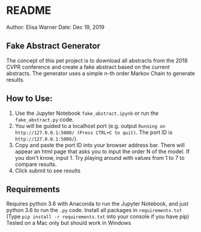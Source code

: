 # README

Author: Elisa Warner
Date: Dec 19, 2019

## Fake Abstract Generator
The concept of this pet project is to download all abstracts from the 2018 CVPR conference and create a fake abstract based on the current abstracts. The generator uses a simple n-th order Markov Chain to generate results.

## How to Use:
1. Use the Jupyter Notebook `fake_abstract.ipynb` or run the `fake_abstract.py` code.
2. You will be guided to a localhost port (e.g. output `Running on http://127.0.0.1:5000/ (Press CTRL+C to quit)`. The port ID is `http://127.0.0.1:5000/`).
3. Copy and paste the port ID into your browser address bar. There will appear an html page that asks you to input the order N of the model. If you don't know, input 1. Try playing around with values from 1 to 7 to compare results.
4. Click submit to see results

## Requirements
Requires python 3.6 with Anaconda to run the Jupyter Notebook, and just python 3.6 to run the `.py` code. Install all packages in `requirements.txt`
(Type `pip install -r requirements.txt` into your console if you have pip)  
Tested on a Mac only but should work in Windows